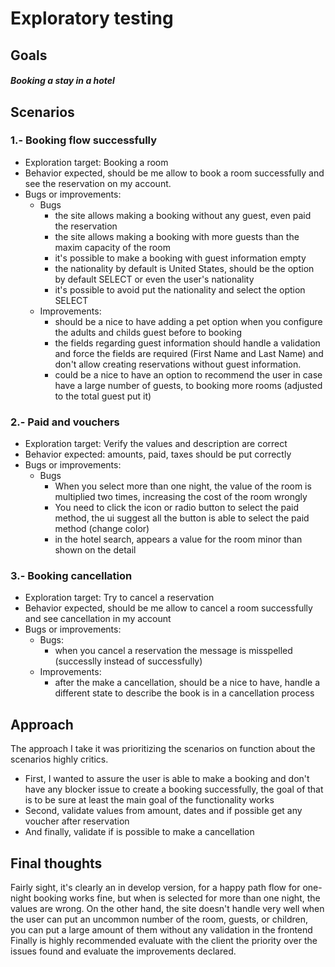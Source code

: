 # Exploratory testing
## Goals
##### Booking a stay in a hotel

## Scenarios

### 1.- Booking flow successfully
- Exploration target: Booking a room
- Behavior expected, should be me allow to book a room successfully and see the reservation on my account.
- Bugs or improvements:
  - Bugs
    - the site allows making a booking without any guest, even paid the reservation
    - the site allows making a booking with more guests than the maxim capacity of the room
    - it's possible to make a booking with guest information empty
    - the nationality by default is United States, should be the option by default SELECT or even the user's nationality 
    - it's possible to avoid put the nationality and select the option SELECT
  - Improvements: 
    - should be a nice to have adding a pet option when you configure the adults and childs guest before to booking
    - the fields regarding guest information should handle a validation and force the fields are required (First Name and Last Name) and don't allow creating reservations without guest information.
    - could be a nice to have an option to recommend the user in case have a large number of guests, to booking more rooms (adjusted to the total guest put it)


### 2.- Paid and vouchers
- Exploration target: Verify the values and description are correct
- Behavior expected: amounts, paid, taxes should be put correctly 
- Bugs or improvements:
    - Bugs
        - When you select more than one night, the value of the room is multiplied two times, increasing the cost of the room wrongly 
        - You need to click the icon or radio button to select the paid method, the ui suggest all the button is able to select the paid method (change color)
        - in the hotel search, appears a value for the room minor than shown on the detail

### 3.- Booking cancellation
- Exploration target: Try to cancel a reservation
- Behavior expected, should be me allow to cancel a room successfully and see cancellation in my account
- Bugs or improvements:
    - Bugs:
        - when you cancel a reservation the message is misspelled (successlly instead of successfully)
    - Improvements:
        - after the make a cancellation, should be a nice to have, handle a different state to describe the book is in a cancellation process    

## Approach
The approach I take it was prioritizing the scenarios on function about the scenarios highly critics.
- First, I wanted to assure the user is able to make a booking and don't have any blocker issue to create a booking successfully, the goal of that is to be sure at least the main goal of the functionality works
- Second, validate values from amount, dates and if possible get any voucher after reservation
- And finally, validate if is possible to make a cancellation


## Final thoughts
Fairly sight, it's clearly an in develop version, for a happy path flow for one-night booking works fine, but when is selected for more than one night, the values are wrong.
On the other hand, the site doesn't handle very well when the user can put an uncommon number of the room, guests, or children, you can put a large amount of them without any validation in the frontend
Finally is highly recommended evaluate with the client the priority over the issues found and evaluate the improvements declared.
